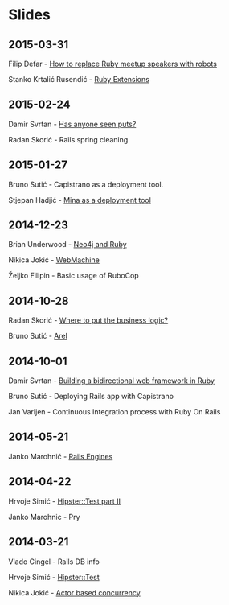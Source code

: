 # Slides

## 2015-03-31
Filip Defar - [How to replace Ruby meetup speakers with robots](http://www.refactorit.co/talks/robots/)

Stanko Krtalić Rusendić - [Ruby Extensions](https://github.com/rubyzg/slides/blob/master/2015-03-31/ruby_extensions.pdf)

## 2015-02-24
Damir Svrtan - [Has anyone seen puts?](http://slides.com/damirsvrtan/ruby-talks-1-9#/)

Radan Skorić - Rails spring cleaning

## 2015-01-27
Bruno Sutić - Capistrano as a deployment tool.

Stjepan Hadjić - [Mina as a deployment tool](http://slides.com/stjepanhadjic/mina/#/)

## 2014-12-23
Brian Underwood - [Neo4j and Ruby](http://www.brian-underwood.codes/asciidoc-slides/content/presentation/neo4j-ruby/)

Nikica Jokić - [WebMachine](https://speakerdeck.com/neektza/building-well-defined-apis-part-1-proper-http)

Željko Filipin - Basic usage of RuboCop

## 2014-10-28
Radan Skorić - [Where to put the business logic?](http://radanskoric.github.io/ror_business_logic_presentation/#/)

Bruno Sutić - [Arel](https://speakerdeck.com/brunosutic/introduction-to-arel)

## 2014-10-01
Damir Svrtan - [Building a bidirectional web framework in Ruby](http://slides.com/damirsvrtan/bidirectional-ruby-framework#)

Bruno Sutić - Deploying Rails app with Capistrano

Jan Varljen - Continuous Integration process with Ruby On Rails

## 2014-05-21
Janko Marohnić - [Rails Engines](https://speakerdeck.com/janko_m/rails-engines)

## 2014-04-22
Hrvoje Simić - [Hipster::Test part II](https://github.com/shime/hipster_test)

Janko Marohnic - Pry

## 2014-03-21
Vlado Cingel - Rails DB info

Hrvoje Simić - [Hipster::Test](https://github.com/shime/hipster_test)

Nikica Jokić - [Actor based concurrency](https://github.com/neektza/actor_demo)
